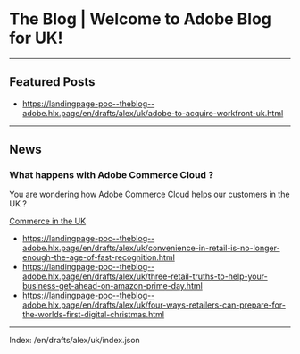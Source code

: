 # The Blog | Welcome to Adobe Blog for UK!

---

## Featured Posts

-   <https://landingpage-poc--theblog--adobe.hlx.page/en/drafts/alex/uk/adobe-to-acquire-workfront-uk.html>


---

## News

### What happens with Adobe Commerce Cloud ?

You are wondering how Adobe Commerce Cloud helps our customers in the UK ?

[Commerce in the UK](https://landingpage-poc--theblog--adobe.hlx.page/en/topics/commerce-in-uk.html)

-   <https://landingpage-poc--theblog--adobe.hlx.page/en/drafts/alex/uk/convenience-in-retail-is-no-longer-enough-the-age-of-fast-recognition.html>
-   <https://landingpage-poc--theblog--adobe.hlx.page/en/drafts/alex/uk/three-retail-truths-to-help-your-business-get-ahead-on-amazon-prime-day.html>
-   <https://landingpage-poc--theblog--adobe.hlx.page/en/drafts/alex/uk/four-ways-retailers-can-prepare-for-the-worlds-first-digital-christmas.html>

---

Index: /en/drafts/alex/uk/index.json
